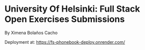 # University Of Helsinki: Full Stack Open Exercises Submissions


By Ximena Bolaños Cacho

Deployment at: https://fs-phonebook-deploy.onrender.com/